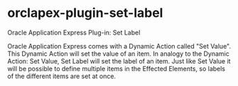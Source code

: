 # orclapex-plugin-set-label
Oracle Application Express Plug-in: Set Label

Oracle Application Express comes with a Dynamic Action called "Set Value".
This Dynamic Action will set the value of an item. In analogy to the Dynamic Action: Set Value, Set Label will set the label of an item. Just like Set Value it will be possible to define multiple items in the Effected Elements, so labels of the different items are set at once.

